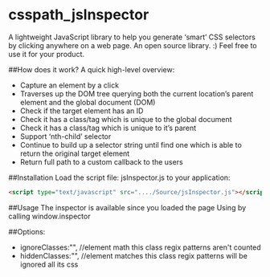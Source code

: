 # csspath_jsInspector
A lightweight JavaScript library to help you generate ‘smart’ CSS selectors by clicking anywhere on a web page.
An open source library. :) Feel free to use it for your product.

##How does it work?
A quick high-level overview:
- Capture an element by a click
- Traverses up the DOM tree querying both the current location’s parent element and the global document (DOM)
- Check if the target element has an ID
- Check it has a class/tag which is unique to the global document
- Check it has a class/tag which is unique to it’s parent
- Support ‘nth-child’ selector
- Continue to build up a selector string until find one which is able to return the original target element
- Return full path to a custom callback to the users

##Installation
Load the script file: jsInspector.js to your application:
```html
<script type="text/javascript" src="..../Source/jsInspector.js"></script>
```

##Usage
 The inspector is available since you loaded the page
 Using by calling window.inspector
 
##Options:
- ignoreClasses:"", //element math this class regix patterns aren't counted
- hiddenClasses:"", //element matches this class regix patterns will be ignored all its css
